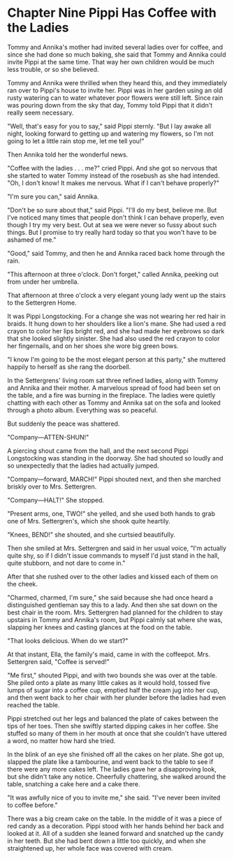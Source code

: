 # Chapter Nine Pippi Has Coffee with the Ladies

Tommy and Annika's mother had invited several ladies over for coffee, and since she had done so much baking, she said that Tommy and Annika could invite Pippi at the same time. That way her own children would be much less trouble, or so she believed.

Tommy and Annika were thrilled when they heard this, and they immediately ran over to Pippi's house to invite her. Pippi was in her garden using an old rusty watering can to water whatever poor flowers were still left. Since rain was pouring down from the sky that day, Tommy told Pippi that it didn't really seem necessary.

"Well, that's easy for you to say," said Pippi sternly. "But I lay awake all night, looking forward to getting up and watering my flowers, so I'm not going to let a little rain stop me, let me tell you!"

 Then Annika told her the wonderful news.

 "Coffee with the ladies . . . me?" cried Pippi. And she got so nervous that she started to water Tommy instead of the rosebush as she had intended. "Oh, I don't know! It makes me nervous. What if I can't behave properly?"

 "I'm sure you can," said Annika.

"Don't be so sure about that," said Pippi. "I'll do my best, believe me. But I've noticed many times that people don't think I can behave properly, even though I try my very best. Out at sea we were never so fussy about such things. But I promise to try really hard today so that you won't have to be ashamed of me."

"Good," said Tommy, and then he and Annika raced back home through the rain.

"This afternoon at three o'clock. Don't forget," called Annika, peeking out from under her umbrella.

That afternoon at three o'clock a very elegant young lady went up the stairs to the Settergren Home.

It was Pippi Longstocking. For a change she was not wearing her red hair in braids. It hung down to her shoulders like a lion's mane. She had used a red crayon to color her lips bright red, and she had made her eyebrows so dark that she looked slightly sinister. She had also used the red crayon to color her fingernails, and on her shoes she wore big green bows.

"I know I'm going to be the most elegant person at this party," she muttered happily to herself as she rang the doorbell.

In the Settergrens' living room sat three refined ladies, along with Tommy and Annika and their mother. A marvelous spread of food had been set on the table, and a fire was burning in the fireplace. The ladies were quietly chatting with each other as Tommy and Annika sat on the sofa and looked through a photo album. Everything was so peaceful.

But suddenly the peace was shattered.

"Company—ATTEN-SHUN!"

A piercing shout came from the hall, and the next second Pippi Longstocking was standing in the doorway. She had shouted so loudly and so unexpectedly that the ladies had actually jumped.

"Company—forward, MARCH!" Pippi shouted next, and then she marched briskly over to Mrs. Settergren.

"Company—HALT!" She stopped.

"Present arms, one, TWO!" she yelled, and she used both hands to grab one of Mrs. Settergren's, which she shook quite heartily.

"Knees, BEND!" she shouted, and she curtsied beautifully.

Then she smiled at Mrs. Settergren and said in her usual voice, "I'm actually quite shy, so if I didn't issue commands to myself I'd just stand in the hall, quite stubborn, and not dare to come in."

After that she rushed over to the other ladies and kissed each of them on the cheek.

"Charmed, charmed, I'm sure," she said because she had once heard a distinguished gentleman say this to a lady. And then she sat down on the best chair in the room. Mrs. Settergren had planned for the children to stay upstairs in Tommy and Annika's room, but Pippi calmly sat where she was, slapping her knees and casting glances at the food on the table.

"That looks delicious. When do we start?"

At that instant, Ella, the family's maid, came in with the coffeepot. Mrs. Settergren said, "Coffee is served!"

"Me first," shouted Pippi, and with two bounds she was over at the table. She piled onto a plate as many little cakes as it would hold, tossed five lumps of sugar into a coffee cup, emptied half the cream jug into her cup, and then went back to her chair with her plunder before the ladies had even reached the table.

Pippi stretched out her legs and balanced the plate of cakes between the tips of her toes. Then she swiftly started dipping cakes in her coffee. She stuffed so many of them in her mouth at once that she couldn't have uttered a word, no matter how hard she tried.

In the blink of an eye she finished off all the cakes on her plate. She got up, slapped the plate like a tambourine, and went back to the table to see if there were any more cakes left. The ladies gave her a disapproving look, but she didn't take any notice. Cheerfully chattering, she walked around the table, snatching a cake here and a cake there.

"It was awfully nice of you to invite me," she said. "I've never been invited to coffee before."

There was a big cream cake on the table. In the middle of it was a piece of red candy as a decoration. Pippi stood with her hands behind her back and looked at it. All of a sudden she leaned forward and snatched up the candy in her teeth. But she had bent down a little too quickly, and when she straightened up, her whole face was covered with cream.



